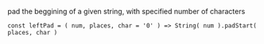 pad the beggining of a given string, with specified number of characters

```
const leftPad = ( num, places, char = '0' ) => String( num ).padStart( places, char )
```
